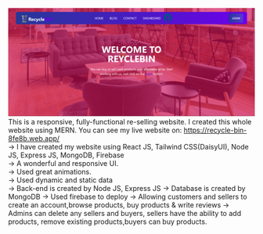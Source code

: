 <img src='RecycleBIN.png'>
This is a responsive, fully-functional re-selling website. I created this whole website using MERN. You can see my live website on: <a href="https://recycle-bin-8fe8b.web.app/">https://recycle-bin-8fe8b.web.app/</a><br>
-> I have created my website using React JS, Tailwind CSS(DaisyUI), Node JS, Express JS, MongoDB, Firebase<br>
-> A wonderful and responsive UI.<br>
-> Used great animations.<br>
-> Used dynamic and static data<br>
-> Back-end is created by Node JS, Express JS
-> Database is created by MongoDB
-> Used firebase to deploy
-> Allowing customers and sellers to create an account,browse products, buy products & write reviews
-> Admins can delete any sellers and buyers, sellers have the ability to add products, remove existing products,buyers can buy products.
